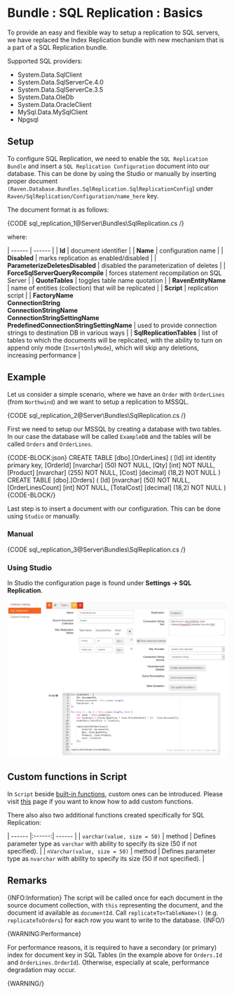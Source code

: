 # Bundle : SQL Replication : Basics

To provide an easy and flexible way to setup a replication to SQL servers, we have replaced the Index Replication bundle with new mechanism that is a part of a SQL Replication bundle.   

Supported SQL providers:   
* System.Data.SqlClient   
* System.Data.SqlServerCe.4.0   
* System.Data.SqlServerCe.3.5   
* System.Data.OleDb   
* System.Data.OracleClient   
* MySql.Data.MySqlClient   
* Npgsql   

## Setup

To configure SQL Replication, we need to enable the `SQL Replication Bundle` and insert a `SQL Replication Configuration` document into our database. This can be done by using the Studio or manually by inserting proper document `(Raven.Database.Bundles.SqlReplication.SqlReplicationConfig`) under `Raven/SqlReplication/Configuration/name_here` key.

The document format is as follows:   

{CODE sql_replication_1@Server\Bundles\SqlReplication.cs /}

where:  

| ------ | ------ |
| **Id** | document identifier |
| **Name** | configuration name |
| **Disabled** | marks replication as enabled/disabled |
| **ParameterizeDeletesDisabled** | disabled the parameterization of deletes |
| **ForceSqlServerQueryRecompile** | forces statement recompilation on SQL Server |
| **QuoteTables** | toggles table name quotation |
| **RavenEntityName** | name of entities (collection) that will be replicated |
| **Script** | replication script |
| **FactoryName**<br />**ConnectionString**<br />**ConnectionStringName**<br />**ConnectionStringSettingName**<br />**PredefinedConnectionStringSettingName** | used to provide connection strings to destination DB in various ways |
| **SqlReplicationTables** | list of tables to which the documents will be replicated, with the ability to turn on append only mode (`InsertOnlyMode`), which will skip any deletions, increasing performance |

## Example

Let us consider a simple scenario, where we have an `Order` with `OrderLines` (from `Northwind`) and we want to setup a replication to MSSQL.

{CODE sql_replication_2@Server\Bundles\SqlReplication.cs /}

First we need to setup our MSSQL by creating a database with two tables. In our case the database will be called `ExampleDB` and the tables will be called `Orders` and `OrderLines`.      

{CODE-BLOCK:json}
CREATE TABLE [dbo].[OrderLines]
(
	[Id] int identity primary key,
	[OrderId] [nvarchar] (50) NOT NULL,
	[Qty] [int] NOT NULL,
	[Product] [nvarchar] (255) NOT NULL,
	[Cost] [decimal] (18,2) NOT NULL
)
CREATE TABLE [dbo].[Orders]
(
	[Id] [nvarchar] (50) NOT NULL,
	[OrderLinesCount] [int] NOT NULL,
	[TotalCost] [decimal] (18,2) NOT NULL
)
{CODE-BLOCK/}

Last step is to insert a document with our configuration. This can be done using `Studio` or manually.

### Manual

{CODE sql_replication_3@Server\Bundles\SqlReplication.cs /}

### Using Studio

In Studio the configuration page is found under **Settings -> SQL Replication**.

![Figure 1: How to setup SQL Replication using Studio?](images\sql_replication_studio.png)

## Custom functions in Script

In `Script` beside [built-in functions](../../../client-api/commands/patches/how-to-use-javascript-to-patch-your-documents#methods-objects-and-variables), custom ones can be introduced. Please visit [this](../../../studio/overview/settings/custom-functions) page if you want to know how to add custom functions.

There also also two additional functions created specifically for SQL Replication:

| ------ |:------:| ------ |
| `varchar(value, size = 50)` | method | Defines parameter type as `varchar` with ability to specify its size (50 if not specified). |
| `nVarchar(value, size = 50)` | method | Defines parameter type as `nvarchar` with ability to specify its size (50 if not specified). |

## Remarks

{INFO:Information}
The script will be called once for each document in the source document collection, with `this` representing the document, and the document id available as `documentId`. Call `replicateTo<TableName>()` (e.g. `replicateToOrders`) for each row you want to write to the database.
{INFO/}

{WARNING:Performance}

For performance reasons, it is required to have a secondary (or primary) index for document key in SQL Tables (in the example above for `Orders.Id` and `OrderLines.OrderId`). Otherwise, especially at scale, performance degradation may occur.

{WARNING/}